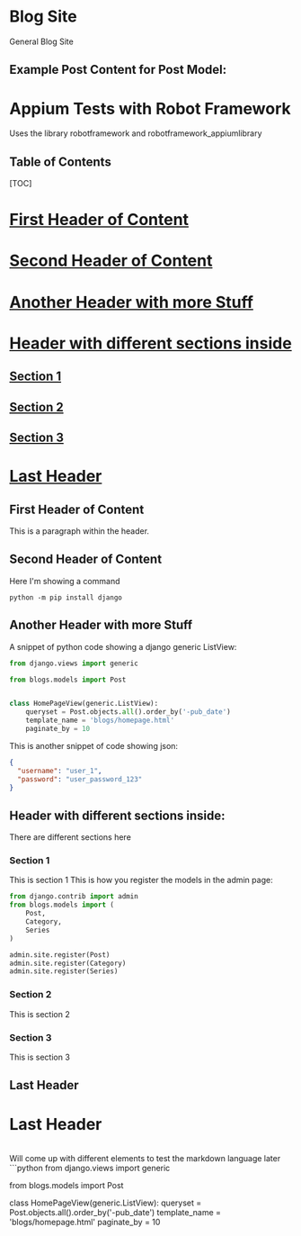 # Blog Site
General Blog Site


## Example Post Content for Post Model:

# Appium Tests with Robot Framework
Uses the library robotframework and robotframework_appiumlibrary <br>

## Table of Contents
[TOC]
# [First Header of Content](#first-header-of-content)
# [Second Header of Content](#second-header-of-content)
# [Another Header with more Stuff](#another-header-with-more-stuff)
# [Header with different sections inside](#header-with-different-sections-inside)
## [Section 1](#section-1)
## [Section 2](#section-2)
## [Section 3](#section-3)
# [Last Header](#last-header)


## First Header of Content
This is a paragraph within the header. <br>

## Second Header of Content
Here I'm showing a command
```
python -m pip install django
```

## Another Header with more Stuff
A snippet of python code showing a django generic ListView:

```python
from django.views import generic

from blogs.models import Post


class HomePageView(generic.ListView):
    queryset = Post.objects.all().order_by('-pub_date')
    template_name = 'blogs/homepage.html'
    paginate_by = 10
```

This is another snippet of code showing json:
```json
{
  "username": "user_1",
  "password": "user_password_123"
}
```

## Header with different sections inside:
There are different sections here
### Section 1
This is section 1
This is how you register the models in the admin page:
```python
from django.contrib import admin
from blogs.models import (
    Post,
    Category,
    Series
)

admin.site.register(Post)
admin.site.register(Category)
admin.site.register(Series)
```
### Section 2
This is section 2
### Section 3
This is section 3

## Last Header
<h1>Last Header</h1> <br>
Will come up with different elements to test the markdown language later
```python
from django.views import generic

from blogs.models import Post


class HomePageView(generic.ListView):
    queryset = Post.objects.all().order_by('-pub_date')
    template_name = 'blogs/homepage.html'
    paginate_by = 10
```
